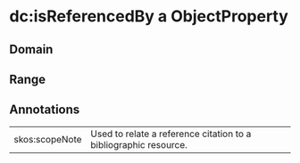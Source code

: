 # dc:isReferencedBy a ObjectProperty

## Domain

## Range

## Annotations

|||
|-----|-----|
|skos:scopeNote|Used to relate a reference citation to a bibliographic resource.|

